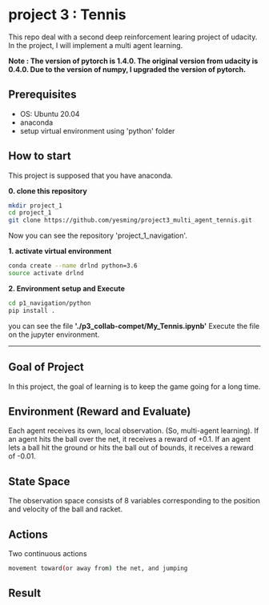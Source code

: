 # project 3 : Tennis
This repo deal with a second deep reinforcement learing project of udacity.
In the project, I will implement a multi agent learning.

**Note : The version of pytorch is 1.4.0. The original version from udacity is 0.4.0. Due to the version of numpy, I upgraded the version of pytorch.**

## **Prerequisites**
- OS: Ubuntu 20.04
- anaconda
- setup virtual environment using 'python' folder

## How to start
This project is supposed that you have anaconda.

**0. clone this repository**
```bash
mkdir project_1
cd project_1
git clone https://github.com/yesming/project3_multi_agent_tennis.git
```
Now you can see the repository 'project_1_navigation'.

**1. activate virtual environment**
```bash
conda create --name drlnd python=3.6
source activate drlnd
```

**2. Environment setup and Execute**
```bash
cd p1_navigation/python
pip install .
```
you can see the file **'./p3_collab-compet/My_Tennis.ipynb'**
Execute the file on the jupyter environment.

-------

## Goal of Project
In this project, the goal of learning is to keep the game going for a long time.

## Environment (Reward and Evaluate)
Each agent receives its own, local observation. (So, multi-agent learning).
If an agent hits the ball over the net, it receives a reward of +0.1. If an agent lets a ball hit the ground or hits the ball out of bounds, it receives a reward of -0.01.

## State Space
The observation space consists of 8 variables corresponding to the position and velocity of the ball and racket.

## Actions
Two continuous actions

```bash
movement toward(or away from) the net, and jumping
```

## Result
